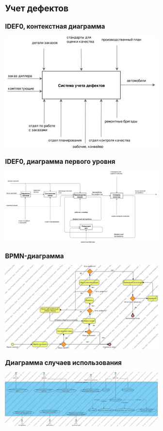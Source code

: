 # Учет дефектов

## IDEF0, контекстная диаграмма

![IDEF0, контекстная диаграмма](./IDEF0-IDEF0-1.png)

## IDEF0, диаграмма первого уровня

![IDEF0, диаграмма первого уровня](./IDEF0-IDEF0-2.png)

## BPMN-диаграмма

![BPMN-диаграмма](./bpmn.png)

## Диаграмма случаев использования

![Usecases](./usecase.png)